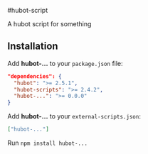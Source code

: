 #hubot-script

A hubot script for something

## Installation

Add **hubot-...** to your `package.json` file:

```json
"dependencies": {
  "hubot": ">= 2.5.1",
  "hubot-scripts": ">= 2.4.2",
  "hubot-...": ">= 0.0.0"
}
```

Add **hubot-...** to your `external-scripts.json`:

```json
["hubot-..."]
```

Run `npm install hubot-...`
